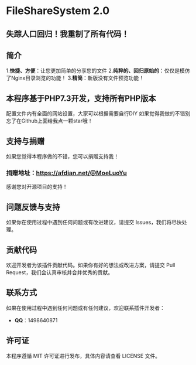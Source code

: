 # FileShareSystem 2.0

## 失踪人口回归！我重制了所有代码！
## 简介
1.**快捷、方便**：让您更加简单的分享您的文件
2.**纯粹的、回归原始的**：仅仅是模仿了Nginx目录浏览的功能！
3.**精简**：新版没有文件预览功能！


## 本程序基于PHP7.3开发，支持所有PHP版本

配置文件内有全面的网站设置，大家可以根据需要自行DIY
如果觉得我做的不错别忘了在Github上面给我点一颗star哦！

## 支持与捐赠
如果您觉得本程序做的不错，您可以捐赠支持我！

### 捐赠地址：https://afdian.net/@MoeLuoYu

感谢您对开源项目的支持！

## 问题反馈与支持
如果你在使用过程中遇到任何问题或有改进建议，请提交 Issues，我们将尽快处理。

## 贡献代码
欢迎开发者为该插件贡献代码。如果你有好的想法或改进方案，请提交 Pull Request，我们会认真审核并合并优秀的贡献。

## 联系方式
如果在使用过程中遇到任何问题或有任何建议，欢迎联系插件开发者：
- **QQ**：1498640871

## 许可证
本程序遵循 MIT 许可证进行发布，具体内容请查看 LICENSE 文件。
